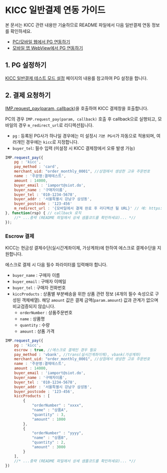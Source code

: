 # KICC 일반결제 연동 가이드

본 문서는 KICC 관련 내용만 기술하므로 README 파일에서 다음 일반결제 연동 정보를 확인하세요.

- [PC/모바일 웹에서 PG 연동하기](../README.md#pc-mobile)
- [모바일 앱 WebView에서 PG 연동하기](../README.md#webview)

## 1. PG 설정하기

<a href="https://guide.iamport.kr/818e4c81-a14f-42c8-8515-210d4299f3b1" target="_blank">KICC 일반결제 테스트 모드 설정</a> 페이지의 내용를 참고하여 PG 설정을 합니다.

## 2. 결제 요청하기

[IMP.request_pay(param, callback)](https://docs.iamport.kr/sdk/javascript-sdk#request_pay)을 호출하여 KICC 결제창을 호출합니다.

PC의 경우 `IMP.request_pay(param, callback)` 호출 후 callback으로 실행되고, 모바일의 경우 `m_redirect_url`로 리디렉션됩니다.  

- `pg` : 등록된 PG사가 하나일 경우에는 미 설정시 `기본 PG사`가 자동으로 적용되며, 여러개인 경우에는 `kicc`로 지정합니다. 
- `buyer_tel`: 필수 입력 (미설정 시 KICC 결제창에서 오류 발생 가능)

```javascript
IMP.request_pay({
    pg : 'kicc',
    pay_method : 'card',
    merchant_uid: "order_monthly_0001", //상점에서 생성한 고유 주문번호
    name : '주문명:결제테스트',
    amount : 14000,
    buyer_email : 'iamport@siot.do',
    buyer_name : '구매자이름',
    buyer_tel : '010-1234-5678',
    buyer_addr : '서울특별시 강남구 삼성동',
    buyer_postcode : '123-456'
    m_redirect_url : '{모바일에서 결제 완료 후 리디렉션 될 URL}' // 예: https://www.my-service.com/payments/complete/mobile
}, function(rsp) { // callback 로직
	//* ...중략 (README 파일에서 상세 샘플코드를 확인하세요)... *//
});
```

### Escrow 결제

KICC는 현금성 결제수단(실시간계좌이체, 가상계좌)에 한하여 에스크로 결제수단을 지원합니다.  

에스크로 결제 시 다음 필수 파라미터를 입력해야 합니다.
 - `buyer_name` : 구매자 이름
 - `buyer_email` : 구매자 이메일
 - `buyer_tel` : 구매자 전화번호
 - `kiccProducts` : 상품별 부분배송을 위한 상품 관련 정보 (4개의 필수 속성으로 구성된 객체배열). 해당 `amount` 값은 결제 금액(`param.amount`) 값과 관계가 없으며 비교검증되지 않습니다.
    - `orderNumber` : 상품주문번호
    - `name` : 상품명
    - `quantity` : 수량
    - `amount` : 상품 가격

```javascript
IMP.request_pay({
    pg : 'kicc',
    escrow : true, //에스크로 결제인 경우 필요
    pay_method : 'vbank', //trans(실시간계좌이체), vbank(가상계좌)
    merchant_uid: "order_monthly_0001", //상점에서 생성한 고유 주문번호
    name : '주문명:결제테스트',
    amount : 14000,
    buyer_email : 'iamport@siot.do',
    buyer_name : '구매자이름',
    buyer_tel : '010-1234-5678',
    buyer_addr : '서울특별시 강남구 삼성동',
    buyer_postcode : '123-456',
    kiccProducts : [
    	{
			"orderNumber" : "xxxx",
			"name" : "상품A",
			"quantity" : 3,
			"amount" : 1000
		},
		{
			"orderNumber" : "yyyy",
			"name" : "상품B",
			"quantity" : 2,
			"amount" : 3000
		}
	],
    //* ...중략 (README 파일에서 상세 샘플코드를 확인하세요)... *//
})
```

  
